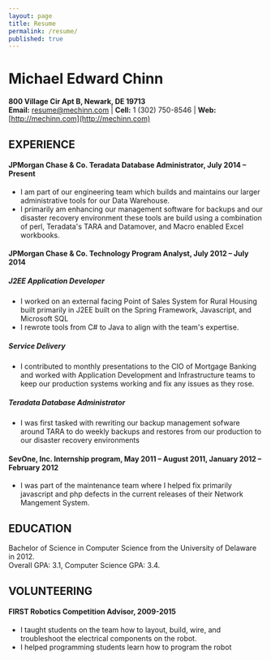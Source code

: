 ```yaml
---
layout: page
title: Resume
permalink: /resume/
published: true
---
```


# Michael Edward Chinn

**800 Village Cir Apt B, Newark, DE 19713**  
**Email:** [resume@mechinn.com](mailto:resume@mechinn.com) \| **Cell:** 1 (302) 750-8546 \| **Web:** [http://mechinn.com](http://mechinn.com)

## EXPERIENCE

#### JPMorgan Chase & Co. Teradata Database Administrator, July 2014 – Present

- I am part of our engineering team which builds and maintains our larger administrative tools for our Data Warehouse.
- I primarily am enhancing our management software for backups and our disaster recovery environment these tools are build using a combination of perl, Teradata's TARA and Datamover, and Macro enabled Excel workbooks.

#### JPMorgan Chase & Co. Technology Program Analyst, July 2012 – July 2014

##### J2EE Application Developer
- I worked on an external facing Point of Sales System for Rural Housing built primarily in J2EE built on the Spring Framework, Javascript, and Microsoft SQL
- I rewrote tools from C# to Java to align with the team's expertise.

##### Service Delivery
- I contributed to monthly presentations to the CIO of Mortgage Banking and worked with Application Development and Infrastructure teams to keep our production systems working and fix any issues as they rose.

##### Teradata Database Administrator
- I was first tasked with rewriting our backup management sofware around TARA to do weekly backups and restores from our production to our disaster recovery environments

#### SevOne, Inc. Internship program, May 2011 – August 2011, January 2012 – February 2012

- I was part of the maintenance team where I helped fix primarily javascript and php defects in the current releases of their Network Mangement System.

## EDUCATION

Bachelor of Science in Computer Science from the University of Delaware in 2012.  
Overall GPA: 3.1, Computer Science GPA: 3.4.

## VOLUNTEERING

#### FIRST Robotics Competition Advisor, 2009-2015

- I taught students on the team how to layout, build, wire, and troubleshoot the electrical components on the robot.
- I helped programming students learn how to program the robot
